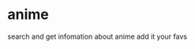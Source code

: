 # anime

search and get infomation about anime add it your favs
![<img src="Screenshot_20240611-141803" width="150" height="300"/>](https://github.com/RahulYadav23/favourite_anime_app/assets/41335779/cb2cfc92-b46f-4719-bb00-1470cfe0debf)
![<img src="Screenshot_20240611-14182" width="150"/>](https://github.com/RahulYadav23/favourite_anime_app/assets/41335779/714811f7-a666-46dd-9f0d-e7468323f896)
![<img src="Screenshot_20240611-141848" width="150"/>](https://github.com/RahulYadav23/favourite_anime_app/assets/41335779/77a95bf8-3fc3-43f2-b580-551205282a0b)
![<img src="Screenshot_20240611-141856" width="150"/>](https://github.com/RahulYadav23/favourite_anime_app/assets/41335779/63a26bde-c458-4953-866a-e86f7ad70337)
